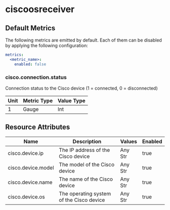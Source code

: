 [comment]: <> (Code generated by mdatagen. DO NOT EDIT.)

# ciscoosreceiver

## Default Metrics

The following metrics are emitted by default. Each of them can be disabled by applying the following configuration:

```yaml
metrics:
  <metric_name>:
    enabled: false
```

### cisco.connection.status

Connection status to the Cisco device (1 = connected, 0 = disconnected)

| Unit | Metric Type | Value Type |
| ---- | ----------- | ---------- |
| 1 | Gauge | Int |

## Resource Attributes

| Name | Description | Values | Enabled |
| ---- | ----------- | ------ | ------- |
| cisco.device.ip | The IP address of the Cisco device | Any Str | true |
| cisco.device.model | The model of the Cisco device | Any Str | true |
| cisco.device.name | The name of the Cisco device | Any Str | true |
| cisco.device.os | The operating system of the Cisco device | Any Str | true |

